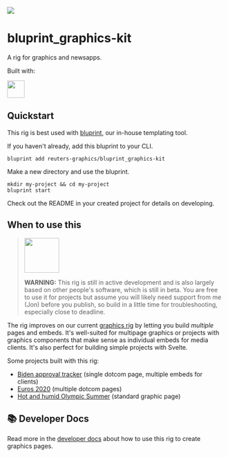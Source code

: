 ![](https://graphics.thomsonreuters.com/style-assets/images/logos/reuters-graphics-logo/svg/graphics-logo-color-dark.svg)

# bluprint_graphics-kit

A rig for graphics and newsapps.

Built with:

<a href="https://kit.svelte.dev/" target="_blank">
<img src="https://kit.svelte.dev/images/svelte-kit-horizontal.svg" height="40" />
</a>

## Quickstart

This rig is best used with [bluprint](https://github.com/reuters-graphics/bluprint), our in-house templating tool.

If you haven't already, add this bluprint to your CLI.

```
bluprint add reuters-graphics/bluprint_graphics-kit
```

Make a new directory and use the bluprint.

```
mkdir my-project && cd my-project
bluprint start
```

Check out the README in your created project for details on developing.

## When to use this

> <img src="https://www.searchpng.com/wp-content/uploads/2019/02/Traffic-Cone-Clipart-PNG-Image.png" width="80"/>
>
> **WARNING:** This rig is still in active development and is also largely based on other people's software, which is still in beta. You are free to use it for projects but assume you will likely need support from me (Jon) before you publish, so build in a little time for troubleshooting, especially close to deadline.

The rig improves on our current [graphics rig](https://github.com/reuters-graphics/bluprint_graphics-rig/) by letting you build _multiple_ pages and embeds. It's well-suited for multipage graphics or projects with graphics components that make sense as individual embeds for media clients. It's also perfect for building simple projects with Svelte.

Some projects built with this rig:

- [Biden approval tracker](https://graphics.reuters.com/USA-BIDEN/POLL/nmopagnqapa/) (single dotcom page, multiple embeds for clients)
- [Euros 2020](https://graphics.reuters.com/SOCCER-EURO/yzdvxmjjnpx/) (multiple dotcom pages)
- [Hot and humid Olympic Summer](https://graphics.reuters.com/OLYMPICS-2020/SUMMER-HEAT/bdwvkogrzvm/index.html) (standard graphic page)

## 📚 Developer Docs

Read more in the [developer docs](docs/developers/README.md) about how to use this rig to create graphics pages.
